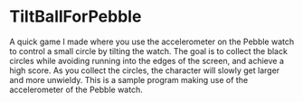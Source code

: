 # TiltBallForPebble

A quick game I made where you use the accelerometer on the Pebble watch to control a small circle by tilting the watch. The goal is to collect the black circles while avoiding running into the edges of the screen, and achieve a high score. As you collect the circles, the character will slowly get larger and more unwieldy. This is a sample program making use of the accelerometer of the Pebble watch.
